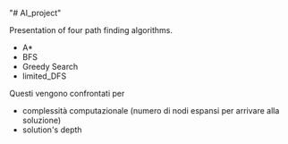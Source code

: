 "# AI_project" 

Presentation of four path finding algorithms. 
-   A*
-   BFS
-   Greedy Search
-   limited_DFS

Questi vengono confrontati per
-   complessità computazionale (numero di nodi espansi per arrivare alla soluzione)
-   solution's depth

